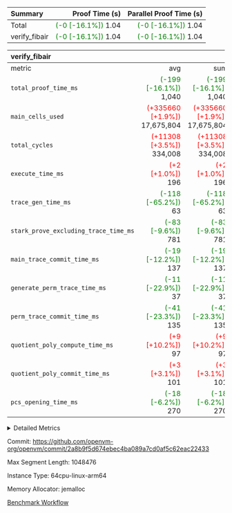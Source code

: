 | Summary | Proof Time (s) | Parallel Proof Time (s) |
|:---|---:|---:|
| Total | <span style='color: green'>(-0 [-16.1%])</span> 1.04 | <span style='color: green'>(-0 [-16.1%])</span> 1.04 |
| verify_fibair | <span style='color: green'>(-0 [-16.1%])</span> 1.04 | <span style='color: green'>(-0 [-16.1%])</span> 1.04 |


| verify_fibair |||||
|:---|---:|---:|---:|---:|
|metric|avg|sum|max|min|
| `total_proof_time_ms ` | <span style='color: green'>(-199 [-16.1%])</span> 1,040 | <span style='color: green'>(-199 [-16.1%])</span> 1,040 | <span style='color: green'>(-199 [-16.1%])</span> 1,040 | <span style='color: green'>(-199 [-16.1%])</span> 1,040 |
| `main_cells_used     ` | <span style='color: red'>(+335660 [+1.9%])</span> 17,675,804 | <span style='color: red'>(+335660 [+1.9%])</span> 17,675,804 | <span style='color: red'>(+335660 [+1.9%])</span> 17,675,804 | <span style='color: red'>(+335660 [+1.9%])</span> 17,675,804 |
| `total_cycles        ` | <span style='color: red'>(+11308 [+3.5%])</span> 334,008 | <span style='color: red'>(+11308 [+3.5%])</span> 334,008 | <span style='color: red'>(+11308 [+3.5%])</span> 334,008 | <span style='color: red'>(+11308 [+3.5%])</span> 334,008 |
| `execute_time_ms     ` | <span style='color: red'>(+2 [+1.0%])</span> 196 | <span style='color: red'>(+2 [+1.0%])</span> 196 | <span style='color: red'>(+2 [+1.0%])</span> 196 | <span style='color: red'>(+2 [+1.0%])</span> 196 |
| `trace_gen_time_ms   ` | <span style='color: green'>(-118 [-65.2%])</span> 63 | <span style='color: green'>(-118 [-65.2%])</span> 63 | <span style='color: green'>(-118 [-65.2%])</span> 63 | <span style='color: green'>(-118 [-65.2%])</span> 63 |
| `stark_prove_excluding_trace_time_ms` | <span style='color: green'>(-83 [-9.6%])</span> 781 | <span style='color: green'>(-83 [-9.6%])</span> 781 | <span style='color: green'>(-83 [-9.6%])</span> 781 | <span style='color: green'>(-83 [-9.6%])</span> 781 |
| `main_trace_commit_time_ms` | <span style='color: green'>(-19 [-12.2%])</span> 137 | <span style='color: green'>(-19 [-12.2%])</span> 137 | <span style='color: green'>(-19 [-12.2%])</span> 137 | <span style='color: green'>(-19 [-12.2%])</span> 137 |
| `generate_perm_trace_time_ms` | <span style='color: green'>(-11 [-22.9%])</span> 37 | <span style='color: green'>(-11 [-22.9%])</span> 37 | <span style='color: green'>(-11 [-22.9%])</span> 37 | <span style='color: green'>(-11 [-22.9%])</span> 37 |
| `perm_trace_commit_time_ms` | <span style='color: green'>(-41 [-23.3%])</span> 135 | <span style='color: green'>(-41 [-23.3%])</span> 135 | <span style='color: green'>(-41 [-23.3%])</span> 135 | <span style='color: green'>(-41 [-23.3%])</span> 135 |
| `quotient_poly_compute_time_ms` | <span style='color: red'>(+9 [+10.2%])</span> 97 | <span style='color: red'>(+9 [+10.2%])</span> 97 | <span style='color: red'>(+9 [+10.2%])</span> 97 | <span style='color: red'>(+9 [+10.2%])</span> 97 |
| `quotient_poly_commit_time_ms` | <span style='color: red'>(+3 [+3.1%])</span> 101 | <span style='color: red'>(+3 [+3.1%])</span> 101 | <span style='color: red'>(+3 [+3.1%])</span> 101 | <span style='color: red'>(+3 [+3.1%])</span> 101 |
| `pcs_opening_time_ms ` | <span style='color: green'>(-18 [-6.2%])</span> 270 | <span style='color: green'>(-18 [-6.2%])</span> 270 | <span style='color: green'>(-18 [-6.2%])</span> 270 | <span style='color: green'>(-18 [-6.2%])</span> 270 |



<details>
<summary>Detailed Metrics</summary>

|  | verify_program_compile_ms | total_cells | stark_prove_excluding_trace_time_ms | quotient_poly_compute_time_ms | quotient_poly_commit_time_ms | perm_trace_commit_time_ms | pcs_opening_time_ms | main_trace_commit_time_ms |
| --- | --- | --- | --- | --- | --- | --- | --- |
|  | 7 | 65,536 | 37 | 1 | 6 | 0 | 21 | 7 | 

| air_name | rows | quotient_deg | main_cols | interactions | constraints | cells |
| --- | --- | --- | --- | --- | --- | --- |
| AccessAdapterAir<2> |  | 2 |  | 5 | 12 |  | 
| AccessAdapterAir<4> |  | 2 |  | 5 | 12 |  | 
| AccessAdapterAir<8> |  | 2 |  | 5 | 12 |  | 
| FibonacciAir | 32,768 | 1 | 2 |  | 5 | 65,536 | 
| FriReducedOpeningAir |  | 2 |  | 39 | 71 |  | 
| JalRangeCheckAir |  | 2 |  | 9 | 14 |  | 
| NativePoseidon2Air<BabyBearParameters>, 1> |  | 2 |  | 136 | 572 |  | 
| PhantomAir |  | 2 |  | 3 | 5 |  | 
| ProgramAir |  | 1 |  | 1 | 4 |  | 
| VariableRangeCheckerAir |  | 1 |  | 1 | 4 |  | 
| VmAirWrapper<AluNativeAdapterAir, FieldArithmeticCoreAir> |  | 2 |  | 15 | 27 |  | 
| VmAirWrapper<BranchNativeAdapterAir, BranchEqualCoreAir<1> |  | 2 |  | 11 | 25 |  | 
| VmAirWrapper<NativeAdapterAir<2, 0>, PublicValuesCoreAir> |  | 2 |  | 11 | 29 |  | 
| VmAirWrapper<NativeLoadStoreAdapterAir<1>, NativeLoadStoreCoreAir<1> |  | 2 |  | 15 | 20 |  | 
| VmAirWrapper<NativeLoadStoreAdapterAir<4>, NativeLoadStoreCoreAir<4> |  | 2 |  | 15 | 20 |  | 
| VmAirWrapper<NativeVectorizedAdapterAir<4>, FieldExtensionCoreAir> |  | 2 |  | 15 | 27 |  | 
| VmConnectorAir |  | 2 |  | 5 | 11 |  | 
| VolatileBoundaryAir |  | 2 |  | 7 | 19 |  | 

| group | trace_gen_time_ms | total_proof_time_ms | total_cycles | total_cells | stark_prove_excluding_trace_time_ms | quotient_poly_compute_time_ms | quotient_poly_commit_time_ms | perm_trace_commit_time_ms | pcs_opening_time_ms | main_trace_commit_time_ms | main_cells_used | generate_perm_trace_time_ms | execute_time_ms |
| --- | --- | --- | --- | --- | --- | --- | --- | --- | --- | --- | --- | --- | --- |
| verify_fibair | 63 | 1,040 | 334,008 | 62,474,410 | 781 | 97 | 101 | 135 | 270 | 137 | 17,675,804 | 37 | 196 | 

| group | air_name | rows | prep_cols | perm_cols | main_cols | cells |
| --- | --- | --- | --- | --- | --- | --- |
| verify_fibair | AccessAdapterAir<2> | 131,072 |  | 16 | 11 | 3,538,944 | 
| verify_fibair | AccessAdapterAir<4> | 65,536 |  | 16 | 13 | 1,900,544 | 
| verify_fibair | AccessAdapterAir<8> | 128 |  | 16 | 17 | 4,224 | 
| verify_fibair | FriReducedOpeningAir | 2,048 |  | 84 | 27 | 227,328 | 
| verify_fibair | JalRangeCheckAir | 32,768 |  | 28 | 12 | 1,310,720 | 
| verify_fibair | NativePoseidon2Air<BabyBearParameters>, 1> | 32,768 |  | 312 | 398 | 23,265,280 | 
| verify_fibair | PhantomAir | 16,384 |  | 12 | 6 | 294,912 | 
| verify_fibair | ProgramAir | 8,192 |  | 8 | 10 | 147,456 | 
| verify_fibair | VariableRangeCheckerAir | 262,144 | 2 | 8 | 1 | 2,359,296 | 
| verify_fibair | VmAirWrapper<AluNativeAdapterAir, FieldArithmeticCoreAir> | 262,144 |  | 36 | 29 | 17,039,360 | 
| verify_fibair | VmAirWrapper<BranchNativeAdapterAir, BranchEqualCoreAir<1> | 32,768 |  | 28 | 23 | 1,671,168 | 
| verify_fibair | VmAirWrapper<NativeLoadStoreAdapterAir<1>, NativeLoadStoreCoreAir<1> | 65,536 |  | 40 | 21 | 3,997,696 | 
| verify_fibair | VmAirWrapper<NativeLoadStoreAdapterAir<4>, NativeLoadStoreCoreAir<4> | 32,768 |  | 40 | 27 | 2,195,456 | 
| verify_fibair | VmAirWrapper<NativeVectorizedAdapterAir<4>, FieldExtensionCoreAir> | 32,768 |  | 36 | 38 | 2,424,832 | 
| verify_fibair | VmConnectorAir | 2 | 1 | 16 | 5 | 42 | 
| verify_fibair | VolatileBoundaryAir | 65,536 |  | 20 | 12 | 2,097,152 | 

| group | trace_height_constraint | weighted_sum | threshold |
| --- | --- | --- | --- |
| verify_fibair | 0 | 1,085,444 | 2,013,265,921 | 
| verify_fibair | 1 | 5,411,200 | 2,013,265,921 | 
| verify_fibair | 2 | 542,722 | 2,013,265,921 | 
| verify_fibair | 3 | 5,476,612 | 2,013,265,921 | 
| verify_fibair | 4 | 65,536 | 2,013,265,921 | 
| verify_fibair | 5 | 12,851,850 | 2,013,265,921 | 

| trace_height_constraint | threshold |
| --- | --- |
| 0 | 2,013,265,921 | 

</details>


Commit: https://github.com/openvm-org/openvm/commit/2a8b9f5d674ebec4ba089a7cd0af5c62eac22433

Max Segment Length: 1048476

Instance Type: 64cpu-linux-arm64

Memory Allocator: jemalloc

[Benchmark Workflow](https://github.com/openvm-org/openvm/actions/runs/15448274448)
